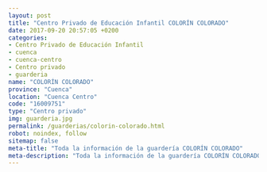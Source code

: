 ```yaml
---
layout: post
title: "Centro Privado de Educación Infantil COLORÍN COLORADO"
date: 2017-09-20 20:57:05 +0200
categories:
- Centro Privado de Educación Infantil
- cuenca
- cuenca-centro
- Centro privado
- guarderia
name: "COLORÍN COLORADO"
province: "Cuenca"
location: "Cuenca Centro"
code: "16009751"
type: "Centro privado"
img: guarderia.jpg
permalink: /guarderias/colorin-colorado.html
robot: noindex, follow
sitemap: false
meta-title: "Toda la información de la guardería COLORÍN COLORADO"
meta-description: "Toda la información de la guardería COLORÍN COLORADO"
---
```


